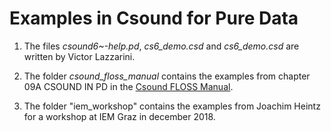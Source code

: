 Examples in Csound for Pure Data
===============

1. The files *csound6~-help.pd*, *cs6_demo.csd* and *cs6_demo.csd* are written by Victor Lazzarini.

2. The folder *csound_floss_manual* contains the examples from chapter 09A CSOUND IN PD in the [Csound FLOSS Manual](http://write.flossmanuals.net/csound/a-csound-in-pd/).

3. The folder "iem_workshop" contains the examples from Joachim Heintz for a workshop at IEM Graz in december 2018.

